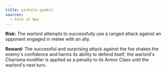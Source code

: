 ```yaml
---
title: pinhole gambit
sources:
  - Path of War
---
```


**Risk:** The warlord attempts to successfully use a ranged attack against an opponent engaged in melee with an ally.

**Reward:** The successful and surprising attack against the foe shakes the enemy's confidence and harms its ability to defend itself; the warlord's Charisma modifier is applied as a penalty to its Armor Class until the warlord's next turn.
